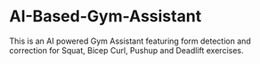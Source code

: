 # AI-Based-Gym-Assistant
This is an AI powered Gym Assistant featuring form detection and correction for Squat, Bicep Curl, Pushup and Deadlift exercises.
